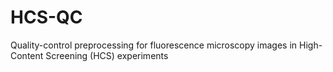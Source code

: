 # HCS-QC
Quality-control preprocessing for fluorescence microscopy images in High-Content Screening (HCS) experiments
